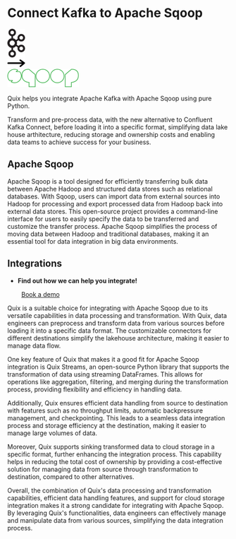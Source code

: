 # Connect Kafka to Apache Sqoop

<div class="connect-images cards blog-grid-card" markdown>
<div>
<img src="../images/kafka_logo.png" width="40px" />
</div>
<div>
<img src="../images/arrow.svg" width="40px" />
</div>
<div>
<img src="./images/apache-sqoop_1.jpg" />
</div>
</div>

Quix helps you integrate Apache Kafka with Apache Sqoop using pure Python.

Transform and pre-process data, with the new alternative to Confluent Kafka Connect, before loading it into a specific format, simplifying data lake house arthitecture, reducing storage and ownership costs and enabling data teams to achieve success for your business.

## Apache Sqoop

Apache Sqoop is a tool designed for efficiently transferring bulk data between Apache Hadoop and structured data stores such as relational databases. With Sqoop, users can import data from external sources into Hadoop for processing and export processed data from Hadoop back into external data stores. This open-source project provides a command-line interface for users to easily specify the data to be transferred and customize the transfer process. Apache Sqoop simplifies the process of moving data between Hadoop and traditional databases, making it an essential tool for data integration in big data environments.

## Integrations

<div class="grid cards" markdown>

- __Find out how we can help you integrate!__

    <a class="md-button md-button--primary" href="https://share.hsforms.com/1iW0TmZzKQMChk0lxd_tGiw4yjw2?__hstc=175542013.2303933fbd746c0ac86d9ccbe9bc9100.1728383268831.1729603416735.1729620918855.31&__hssc=175542013.1.1729620918855&__hsfp=2132701734" target="_blank" style="margin:.5rem;">Book a demo</a>

</div>


Quix is a suitable choice for integrating with Apache Sqoop due to its versatile capabilities in data processing and transformation. With Quix, data engineers can preprocess and transform data from various sources before loading it into a specific data format. The customizable connectors for different destinations simplify the lakehouse architecture, making it easier to manage data flow.

One key feature of Quix that makes it a good fit for Apache Sqoop integration is Quix Streams, an open-source Python library that supports the transformation of data using streaming DataFrames. This allows for operations like aggregation, filtering, and merging during the transformation process, providing flexibility and efficiency in handling data.

Additionally, Quix ensures efficient data handling from source to destination with features such as no throughput limits, automatic backpressure management, and checkpointing. This leads to a seamless data integration process and storage efficiency at the destination, making it easier to manage large volumes of data.

Moreover, Quix supports sinking transformed data to cloud storage in a specific format, further enhancing the integration process. This capability helps in reducing the total cost of ownership by providing a cost-effective solution for managing data from source through transformation to destination, compared to other alternatives.

Overall, the combination of Quix's data processing and transformation capabilities, efficient data handling features, and support for cloud storage integration makes it a strong candidate for integrating with Apache Sqoop. By leveraging Quix's functionalities, data engineers can effectively manage and manipulate data from various sources, simplifying the data integration process.

